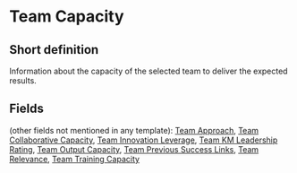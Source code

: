 # Team Capacity
## Short definition
Information about the capacity of the selected team to deliver the expected results.
## Fields
(other fields not mentioned in any template):
[Team Approach](../Object-Fields/Team%20Capacity/Team%20Approach.md),
[Team Collaborative Capacity](../Object-Fields/Team%20Capacity/Team%20Collaborative%20Capacity.md),
[Team Innovation Leverage](../Object-Fields/Team%20Capacity/Team%20Innovation%20Leverage.md),
[Team KM Leadership Rating](../Object-Fields/Team%20Capacity/Team%20KM%20Leadership%20Rating.md),
[Team Output Capacity](../Object-Fields/Team%20Capacity/Team%20Output%20Capacity.md),
[Team Previous Success Links](../Object-Fields/Team%20Capacity/Team%20Previous%20Success%20Links.md),
[Team Relevance](../Object-Fields/Team%20Capacity/Team%20Relevance.md),
[Team Training Capacity](../Object-Fields/Team%20Capacity/Team%20Training%20Capacity.md)
